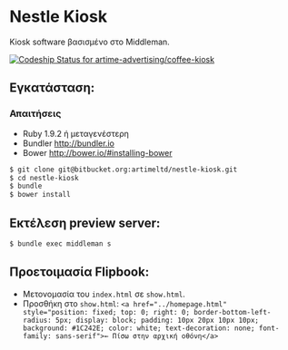 Nestle Kiosk
============

Kiosk software βασισμένο στο Middleman.

[ ![Codeship Status for artime-advertising/coffee-kiosk](https://codeship.io/projects/bca3e560-fe03-0131-3861-7ac8d6a30f22/status)](https://codeship.io/projects/29502)

Εγκατάσταση:
------------

### Απαιτήσεις

* Ruby 1.9.2 ή μεταγενέστερη
* Bundler http://bundler.io
* Bower http://bower.io/#installing-bower

``` bash
$ git clone git@bitbucket.org:artimeltd/nestle-kiosk.git
$ cd nestle-kiosk
$ bundle
$ bower install
```

Εκτέλεση preview server:
------------------------

``` bash
$ bundle exec middleman s
```

Προετοιμασία Flipbook:
----------------------

* Μετονομασία του `index.html` σε `show.html`.
* Προσθήκη στο `show.html`: `<a href="../homepage.html" style="position: fixed; top: 0; right: 0; border-bottom-left-radius: 5px; display: block; padding: 10px 20px 10px 10px; background: #1C242E; color: white; text-decoration: none; font-family: sans-serif">← Πίσω στην αρχική οθόνη</a>`